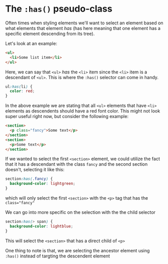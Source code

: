 # The `:has()` pseudo-class

Often times when styling elements we'll want to select an element based on what elements that element _has_ (has here meaning that one element has a specific element descending from its tree).

Let's look at an example:

```html
<ul>
  <li>Some list item</li>
</ul>
```

Here, we can say that `<ul>` _has_ the `<li>` item since the `<li>` item is a descendant of `<ul>`. This is where the `:has()` selector can come in handy.

```css
ul:has(li) {
  color: red;
}
```

In the above example we are stating that all `<ul>` elements that have `<li>` elements as descendents should have a red font color. This might not look super useful right now, but consider the following example:

```html
<section>
  <p class="fancy">Some text</p>
</section>
<section>
  <p>Some text</p>
</section>
```

If we wanted to select the first `<section>` element, we could utilize the fact that it has a descendant with the class `fancy` and the second section doesn't, selecting it like this:

```css
section:has(.fancy) {
  background-color: lightgreen;
}
```

which will only select the first `<section>` with the `<p>` tag that has the `class="fancy"`

We can go into more specific on the selection with the the child selector

```css
section:has(> span) {
  background-color: lightblue;
}
```

This will select the `<section>` that has a direct child of `<p>`

One thing to note is that, we are selecting the ancestor element using `:has()` instead of targting the descendent element
